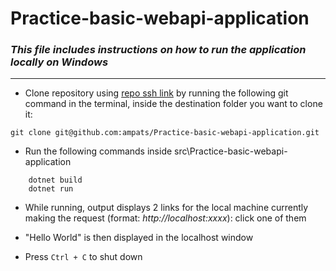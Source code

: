 # Practice-basic-webapi-application

### _This file includes instructions on how to run the application locally on Windows_
---

- Clone repository using [repo ssh link](git@github.com:ampats/Practice-basic-webapi-application.git) by running the following git command in the terminal, inside the destination folder you want to clone it:
```git
git clone git@github.com:ampats/Practice-basic-webapi-application.git
```

- Run the following commands inside src\Practice-basic-webapi-application
```dotnet
    dotnet build
    dotnet run
```
- While running, output displays 2 links for the local machine currently making the request (format: *http://localhost:xxxx*): click one of them

- "Hello World" is then displayed in the localhost window
- Press ```Ctrl + C``` to shut down